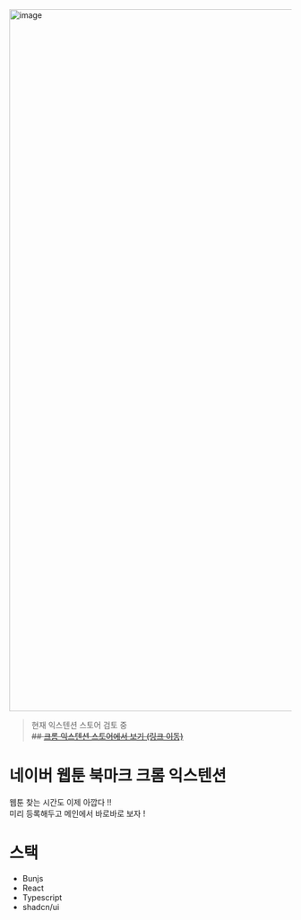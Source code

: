 <img width="1254" alt="image" src="https://github.com/user-attachments/assets/44de27b2-05a8-4eef-a8a9-8353d0eff4ea">

> 현재 익스텐션 스토어 검토 중  
~~## [크롬 익스텐션 스토어에서 보기 (링크 이동)](https://chromewebstore.google.com/detail/%EB%84%A4%EC%9D%B4%EB%B2%84-%EC%9B%B9%ED%88%B0-%EB%B6%81%EB%A7%88%ED%81%AC/cnfglfaobnkgkcnagfbaeilbpkcjcanh)~~

# 네이버 웹툰 북마크 크롬 익스텐션

웹툰 찾는 시간도 이제 아깝다 !! <br> 미리 등록해두고 메인에서 바로바로 보자 !

# 스택
-   Bunjs
-   React
-   Typescript
-   shadcn/ui
